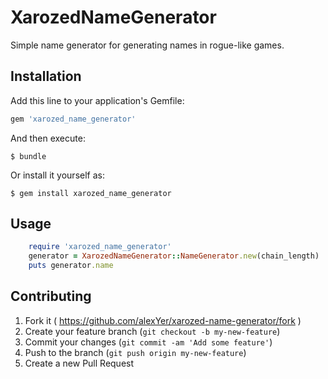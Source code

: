 # XarozedNameGenerator

Simple name generator for generating names in rogue-like games.

## Installation

Add this line to your application's Gemfile:

```ruby
gem 'xarozed_name_generator'
```

And then execute:

    $ bundle

Or install it yourself as:

    $ gem install xarozed_name_generator

## Usage

```ruby
    require 'xarozed_name_generator'
    generator = XarozedNameGenerator::NameGenerator.new(chain_length)
    puts generator.name
```

## Contributing

1. Fork it ( https://github.com/alexYer/xarozed-name-generator/fork )
2. Create your feature branch (`git checkout -b my-new-feature`)
3. Commit your changes (`git commit -am 'Add some feature'`)
4. Push to the branch (`git push origin my-new-feature`)
5. Create a new Pull Request
